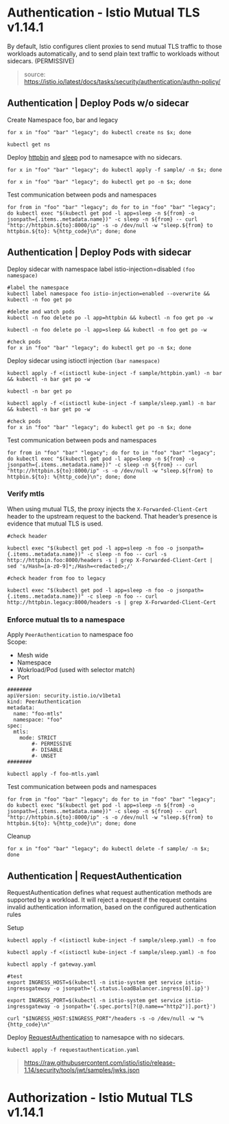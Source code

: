 #  Authentication - Istio Mutual TLS v1.14.1

By default, Istio configures client proxies to send mutual TLS traffic to those workloads automatically, and to send plain text traffic to workloads without sidecars. (PERMISSIVE)

> source: https://istio.io/latest/docs/tasks/security/authentication/authn-policy/


## Authentication | Deploy Pods w/o sidecar

Create Namespace foo, bar and legacy

```
for x in "foo" "bar" "legacy"; do kubectl create ns $x; done

kubectl get ns
```

Deploy [httpbin](sample/httpbin.yaml) and [sleep](sample/sleep.yaml) pod to namesapce with no sidecars. 

```
for x in "foo" "bar" "legacy"; do kubectl apply -f sample/ -n $x; done

for x in "foo" "bar" "legacy"; do kubectl get po -n $x; done
```

Test communication between pods and namespaces

```
for from in "foo" "bar" "legacy"; do for to in "foo" "bar" "legacy"; do kubectl exec "$(kubectl get pod -l app=sleep -n ${from} -o jsonpath={.items..metadata.name})" -c sleep -n ${from} -- curl "http://httpbin.${to}:8000/ip" -s -o /dev/null -w "sleep.${from} to httpbin.${to}: %{http_code}\n"; done; done

```
## Authentication | Deploy Pods with sidecar


Deploy sidecar with namespace label istio-injection=disabled `(foo namespace)`

```
#label the namespace
kubectl label namespace foo istio-injection=enabled --overwrite && kubectl -n foo get po

#delete and watch pods
kubectl -n foo delete po -l app=httpbin && kubectl -n foo get po -w

kubectl -n foo delete po -l app=sleep && kubectl -n foo get po -w

#check pods
for x in "foo" "bar" "legacy"; do kubectl get po -n $x; done
```
Deploy sidecar using istioctl injection `(bar namespace)`

```
kubectl apply -f <(istioctl kube-inject -f sample/httpbin.yaml) -n bar && kubectl -n bar get po -w

kubectl -n bar get po

kubectl apply -f <(istioctl kube-inject -f sample/sleep.yaml) -n bar && kubectl -n bar get po -w

#check pods
for x in "foo" "bar" "legacy"; do kubectl get po -n $x; done
```

Test communication between pods and namespaces

```
for from in "foo" "bar" "legacy"; do for to in "foo" "bar" "legacy"; do kubectl exec "$(kubectl get pod -l app=sleep -n ${from} -o jsonpath={.items..metadata.name})" -c sleep -n ${from} -- curl "http://httpbin.${to}:8000/ip" -s -o /dev/null -w "sleep.${from} to httpbin.${to}: %{http_code}\n"; done; done
```
### Verify mtls
When using mutual TLS, the proxy injects the `X-Forwarded-Client-Cert` header to the upstream request to the backend. That header’s presence is evidence that mutual TLS is used.

```
#check header

kubectl exec "$(kubectl get pod -l app=sleep -n foo -o jsonpath={.items..metadata.name})" -c sleep -n foo -- curl -s http://httpbin.foo:8000/headers -s | grep X-Forwarded-Client-Cert | sed 's/Hash=[a-z0-9]*;/Hash=<redacted>;/'
```

```
#check header from foo to legacy

kubectl exec "$(kubectl get pod -l app=sleep -n foo -o jsonpath={.items..metadata.name})" -c sleep -n foo -- curl http://httpbin.legacy:8000/headers -s | grep X-Forwarded-Client-Cert

```

### Enforce mutual tls to a namespace
Apply `PeerAuthentication` to namespace foo <br/> 
Scope:
* Mesh wide
* Namespace
* Wokrload/Pod (used with selector match)
* Port
```
########
apiVersion: security.istio.io/v1beta1
kind: PeerAuthentication
metadata:
  name: "foo-mtls"
  namespace: "foo"
spec:
  mtls:
    mode: STRICT
        #- PERMISSIVE
        #- DISABLE
        #- UNSET
########

kubectl apply -f foo-mtls.yaml
```
Test communication between pods and namespaces

```
for from in "foo" "bar" "legacy"; do for to in "foo" "bar" "legacy"; do kubectl exec "$(kubectl get pod -l app=sleep -n ${from} -o jsonpath={.items..metadata.name})" -c sleep -n ${from} -- curl "http://httpbin.${to}:8000/ip" -s -o /dev/null -w "sleep.${from} to httpbin.${to}: %{http_code}\n"; done; done
```
Cleanup
```
for x in "foo" "bar" "legacy"; do kubectl delete -f sample/ -n $x; done
```

## Authentication | RequestAuthentication

RequestAuthentication defines what request authentication methods are supported by a workload. It will reject a request if the request contains invalid authentication information, based on the configured authentication rules <br/>

Setup
```
kubectl apply -f <(istioctl kube-inject -f sample/sleep.yaml) -n foo

kubectl apply -f <(istioctl kube-inject -f sample/sleep.yaml) -n foo

kubectl apply -f gateway.yaml

#test
export INGRESS_HOST=$(kubectl -n istio-system get service istio-ingressgateway -o jsonpath='{.status.loadBalancer.ingress[0].ip}')

export INGRESS_PORT=$(kubectl -n istio-system get service istio-ingressgateway -o jsonpath='{.spec.ports[?(@.name=="http2")].port}')

curl "$INGRESS_HOST:$INGRESS_PORT"/headers -s -o /dev/null -w "%{http_code}\n"
```

Deploy [RequestAuthentication](requestauthentication.yaml) to namesapce with no sidecars.

```
kubectl apply -f requestauthentication.yaml
```
> https://raw.githubusercontent.com/istio/istio/release-1.14/security/tools/jwt/samples/jwks.json




#  Authorization - Istio Mutual TLS v1.14.1